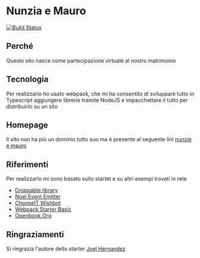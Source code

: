 # Nunzia e Mauro 

[![Build Status](https://travis-ci.org/grandeemme/nunziaemauro.svg?branch=master)](https://travis-ci.org/grandeemme/nunziaemauro)

## Perché

Questo sito nasce come partecipazione virtuale al nostro matrimonio

## Tecnologia

Per realizzarlo ho usato webpack, che mi ha consentito di sviluppare tutto in Typescript aggiungere librerie tramite NodeJS e impacchettare il tutto per distribuirlo su un sito

## Homepage
 Il sito non ha più un dominio tutto suo ma è presente al seguente linl [nunzie e mauro](https://grandeemme.github.io/nunziaemauro/)

 ## Riferimenti
 Per realizzarlo mi sono basato sullo startet e su altri esempi trovati in rete

* [Droppable library](https://github.com/lifenautjoe/droppable)
* [Noel Event Emitter](https://github.com/lifenautjoe/noel)
* [ChooseIT Wishbot](http://voeux2018.choosit.com/)
* [Webpack Starter Basic](https://lifenautjoe.github.io/webpack-starter-basic/)
* [Openbook Org](https://www.open-book.org/)


## Ringraziamenti
Si ringrazia l'autore dello starter [Joel Hernandez](www.lifenautjoe.com)

